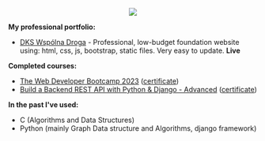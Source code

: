 <p align="center">
  <a href="https://skillicons.dev">
    <img src="https://skillicons.dev/icons?i=git,github,html,js,jquery,css,bootstrap,materialui,nodejs,express,react,postgres,django,docker,linux" />
  </a>
</p>

**My professional portfolio:** <br>
- [DKS Wspólna Droga][fundacja] - Professional, low-budget foundation website using: html, css, js, bootstrap, static files. Very easy to update. **Live**

**Completed courses:**  <br>
- [The Web Developer Bootcamp 2023][webDevBootcamp2023] ([certificate][webDevBootcamp2023Certificate])
- [Build a Backend REST API with Python & Django - Advanced][pythonBackendREST_API] ([certificate][pythonBackendREST_APICertificate])

**In the past I've used:** <br>
- C (Algorithms and Data Structures)
- Python (mainly Graph Data structure and Algorithms, django framework)

[fundacja]: https://mgk720.github.io/fundacja/
[webDevBootcamp2023]: https://www.udemy.com/course/the-web-developer-bootcamp/
[webDevBootcamp2023Certificate]: https://www.udemy.com/certificate/UC-5eaacae8-3445-45c0-8ece-3dae751b9c15/
[pythonBackendREST_API]: https://www.udemy.com/course/django-python-advanced/
[pythonBackendREST_APICertificate]: https://www.udemy.com/certificate/UC-f280b21f-d1a5-4ddd-a807-e165a1ebedd8/

